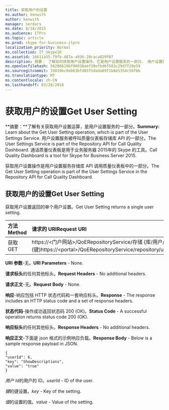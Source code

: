 ```yaml
---
title: 获取用户的设置
ms.author: kenwith
author: kenwith
manager: serdars
ms.date: 8/18/2015
ms.audience: ITPro
ms.topic: article
ms.prod: skype-for-business-itpro
localization_priority: Normal
ms.collection: IT_Skype16
ms.assetid: 16611a55-79fb-487a-a936-20caca829f87
description: 摘要： 了解如何获取用户设置操作，它是用户设置服务的一部分。 用户设置服务被呼叫质量仪表板存储库 API 的一部分。 通话质量仪表板是用于业务服务器 2015年的 Skype 的工具。
ms.openlocfilehash: 562886196f06030aef30efbd6f583c29d7f29e59
ms.sourcegitcommit: 7d819bc9eb63bfd85f5dada09f1b8e5354c56f6b
ms.translationtype: MT
ms.contentlocale: zh-CN
ms.lasthandoff: 03/28/2018
---
```

# <a name="get-user-setting"></a><span data-ttu-id="540e9-105">获取用户的设置</span><span class="sxs-lookup"><span data-stu-id="540e9-105">Get User Setting</span></span>
 
<span data-ttu-id="540e9-106">**摘要：**了解有关获取用户设置运算，是用户设置服务的一部分。</span><span class="sxs-lookup"><span data-stu-id="540e9-106">**Summary:** Learn about the Get User Setting operation, which is part of the User Settings Service.</span></span> <span data-ttu-id="540e9-107">用户设置服务被呼叫质量仪表板存储库 API 的一部分。</span><span class="sxs-lookup"><span data-stu-id="540e9-107">The User Settings Service is part of the Repository API for Call Quality Dashboard.</span></span> <span data-ttu-id="540e9-108">通话质量仪表板是用于业务服务器 2015年的 Skype 的工具。</span><span class="sxs-lookup"><span data-stu-id="540e9-108">Call Quality Dashboard is a tool for Skype for Business Server 2015.</span></span>
  
<span data-ttu-id="540e9-109">获取用户设置操作是用户设置服务存储库 API 调用质量仪表板中的一部分。</span><span class="sxs-lookup"><span data-stu-id="540e9-109">The Get User Setting operation is part of the User Settings Service in the Repository API for Call Quality Dashboard.</span></span>
  
## <a name="get-user-setting"></a><span data-ttu-id="540e9-110">获取用户的设置</span><span class="sxs-lookup"><span data-stu-id="540e9-110">Get User Setting</span></span>

<span data-ttu-id="540e9-111">获取用户设置返回的单个用户设置。</span><span class="sxs-lookup"><span data-stu-id="540e9-111">Get User Setting returns a single user setting.</span></span>
  

|<span data-ttu-id="540e9-112">**方法**</span><span class="sxs-lookup"><span data-stu-id="540e9-112">**Method**</span></span>|<span data-ttu-id="540e9-113">**请求的 URI**</span><span class="sxs-lookup"><span data-stu-id="540e9-113">**Request URI**</span></span>|<span data-ttu-id="540e9-114">**HTTP 版本**</span><span class="sxs-lookup"><span data-stu-id="540e9-114">**HTTP Version**</span></span>|
|:-----|:-----|:-----|
|<span data-ttu-id="540e9-115">获取</span><span class="sxs-lookup"><span data-stu-id="540e9-115">GET</span></span>  <br/> |<span data-ttu-id="540e9-116">https://\<门户网站\>/QoERepositoryService/存储 {库/用户/用户 Id} /setting/ {键}</span><span class="sxs-lookup"><span data-stu-id="540e9-116">https://\<portal\>/QoERepositoryService/repository/user/{userId}/setting/{key}</span></span>  <br/> |<span data-ttu-id="540e9-117">HTTP/1.1</span><span class="sxs-lookup"><span data-stu-id="540e9-117">HTTP/1.1</span></span>  <br/> |
   
 <span data-ttu-id="540e9-118">**URI 参数**-无。</span><span class="sxs-lookup"><span data-stu-id="540e9-118">**URI Parameters** - None.</span></span>
  
 <span data-ttu-id="540e9-119">**请求标头**的任何其他标头。</span><span class="sxs-lookup"><span data-stu-id="540e9-119">**Request Headers** - No additional headers.</span></span>
  
 <span data-ttu-id="540e9-120">**请求正文**-无。</span><span class="sxs-lookup"><span data-stu-id="540e9-120">**Request Body** - None.</span></span>
  
 <span data-ttu-id="540e9-121">**响应**-响应包括 HTTP 状态代码和一套响应标头。</span><span class="sxs-lookup"><span data-stu-id="540e9-121">**Response** - The response includes an HTTP status code and a set of response headers.</span></span>
  
 <span data-ttu-id="540e9-122">**状态代码**-操作成功返回状态码 200 (OK)。</span><span class="sxs-lookup"><span data-stu-id="540e9-122">**Status Code** - A successful operation returns status code 200 (OK).</span></span>
  
 <span data-ttu-id="540e9-123">**响应标头**的任何其他标头。</span><span class="sxs-lookup"><span data-stu-id="540e9-123">**Response Headers** - No additional headers.</span></span>
  
 <span data-ttu-id="540e9-124">**响应正文**-下面是 json 格式的示例响应负载。</span><span class="sxs-lookup"><span data-stu-id="540e9-124">**Response Body** - Below is a sample response payload in JSON.</span></span>
  
```
{
"userId": 6,
"key": "ShowDescriptions",
"value": "true"
}

```

 <span data-ttu-id="540e9-125">*用户 Id*的用户的 ID。</span><span class="sxs-lookup"><span data-stu-id="540e9-125">*userId*  - ID of the user.</span></span>
  
 <span data-ttu-id="540e9-126">*键*的键设置。</span><span class="sxs-lookup"><span data-stu-id="540e9-126">*key*  - Key of the setting.</span></span>
  
 <span data-ttu-id="540e9-127">*值*的设置的值。</span><span class="sxs-lookup"><span data-stu-id="540e9-127">*value*  - Value of the setting.</span></span>
  

